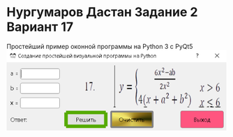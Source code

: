 ﻿# Нургумаров Дастан Задание 2 Вариант 17
Простейший пример оконной программы на Python 3 c PyQt5
![srcreenshot](screenshot.png)
